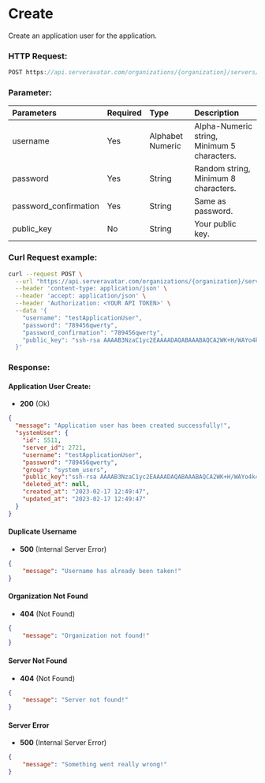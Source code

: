 # Create

Create an application user for the application.

### HTTP Request:
```js
POST https://api.serveravatar.com/organizations/{organization}/servers/{server}/system-users
```

### Parameter:

| Parameters     | Required | Type      | Description      |
|:------------- |:------------- |:--------------|:----------------- |
| username | Yes | Alphabet Numeric | Alpha-Numeric string, Minimum 5 characters. |
| password | Yes | String | Random string, Minimum 8 characters. |
| password_confirmation | Yes | String | Same as password. |
| public_key | No | String | Your public key. |

### Curl Request example:

```sh
curl --request POST \
  --url "https://api.serveravatar.com/organizations/{organization}/servers/{server}/system-users" \
  --header 'content-type: application/json' \
  --header 'accept: application/json' \
  --header 'Authorization: <YOUR API TOKEN>' \
  --data '{
    "username": "testApplicationUser",
    "password": "789456qwerty",
    "password_confirmation": "789456qwerty",
    "public_key": "ssh-rsa AAAAB3NzaC1yc2EAAAADAQABAAABAQCA2WK+H/WAYo4k4o7QxoZ3Eg5JQZ8UIbydEtNtTREmEqXY2ZU5lJibVZCeRxbNkvgDBQnOQZsGpoRq3SV8zxEqI2qVM2Se2+6x8QcmxsBoXPOjO+tDAFvspX2Jo1XgHQWf6HFcgkkLv8lhts6t7jIH3Xhz39JmEH3XJYSUQ3N6Im1fti2Txtb+OalmIPJz/EW5R+ochr5R1RKNKP0isly4Nop8kFr9bTss1msJdwLlywfPXOa983EkMb1mHu3L8H3MXZPweeipxjN/smTdLs9XfMjB6S/KIKdMDZLfzPA2z8566DD+sUHQat5UT/9nGHLbXMwSfHhonkRpkHagX8IB"
  }'
```

### Response:

#### Application User Create:

- __200__ (Ok)

```json
{
  "message": "Application user has been created successfully!",
  "systemUser": {
    "id": 5511,
    "server_id": 2721,
    "username": "testApplicationUser",
    "password": "789456qwerty",
    "group": "system_users",
    "public_key":"ssh-rsa AAAAB3NzaC1yc2EAAAADAQABAAABAQCA2WK+H/WAYo4k4o7QxoZ3Eg5JQZ8UIbydEtNtTREmEqXY2ZU5lJibVZCeRxbNkvgDBQnOQZsGpoRq3SV8zxEqI2qVM2Se2+6x8QcmxsBoXPOjO+tDAFvspX2Jo1XgHQWf6HFcgkkLv8lhts6t7jIH3Xhz39JmEH3XJYSUQ3N6Im1fti2Txtb+OalmIPJz/EW5R+ochr5R1RKNKP0isly4Nop8kFr9bTss1msJdwLlywfPXOa983EkMb1mHu3L8H3MXZPweeipxjN/smTdLs9XfMjB6S/KIKdMDZLfzPA2z8566DD+sUHQat5UT/9nGHLbXMwSfHhonkRpkHagX8IB",
    "deleted_at": null,
    "created_at": "2023-02-17 12:49:47",
    "updated_at": "2023-02-17 12:49:47"
  }
}
```

#### Duplicate Username
- __500__ (Internal Server Error)

```json
{
    "message": "Username has already been taken!"
}
```

#### Organization Not Found
- __404__ (Not Found)

```json
{
    "message": "Organization not found!"
}
```

#### Server Not Found
- __404__ (Not Found)

```json
{
    "message": "Server not found!"
}
```

#### Server Error
- __500__ (Internal Server Error)
```json
{
    "message": "Something went really wrong!"
}
